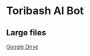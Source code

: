 # Toribash AI Bot

## Large files
[Google Drive](https://drive.google.com/open?id=1BPcNr5i2EoIlr2E1LR1u02gAAIuky7Eq)
